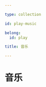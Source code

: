 ```yaml
---

type: collection

id: play-music

belong:
  id: play

title: 音乐

---
```


# 音乐

<ShowBreadcrumb />

<ShowResources />
